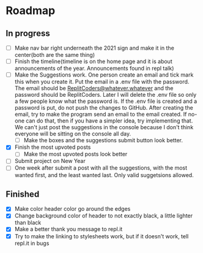 # Roadmap

## In progress
- [ ] Make nav bar right underneath the 2021 sign and make it in the center(both are the same thing)
- [ ] Finish the timeline(timeline is on the home page and it is about announcements of the year. Announcements found in repl talk)
- [ ] Make the Suggestions work. One person create an email and tick mark this when you create it. Put the email in a .env file with the password. The email should be ReplitCoders@whatever.whatever and the password should be ReplitCoders. Later I will delete the .env file so only a few people know what the password is. If the .env file is created and a password is put, do not push the changes to GitHub. After creating the email, try to make the program send an email to the email created. If no-one can do that, then if you have a simpler idea, try implementing that. We can't just post the suggestions in the console because I don't think everyone will be sitting on the console all day.
  - [ ] Make the boxes and the suggestions submit button look better.
- [X] Finish the most upvoted posts
  - [ ] Make the most upvoted posts look better
- [ ] Submit project on New Year
- [ ] One week after submit a post with all the suggestions, with the most wanted first, and the least wanted last. Only valid suggetsions allowed.

## Finished
- [X] Make color header color go around the edges
- [X] Change background color of header to not exactly black, a little lighter than black
- [X] Make a better thank you message to repl.it
- [X] Try to make the linking to stylesheets work, but if it doesn't work, tell repl.it in bugs
